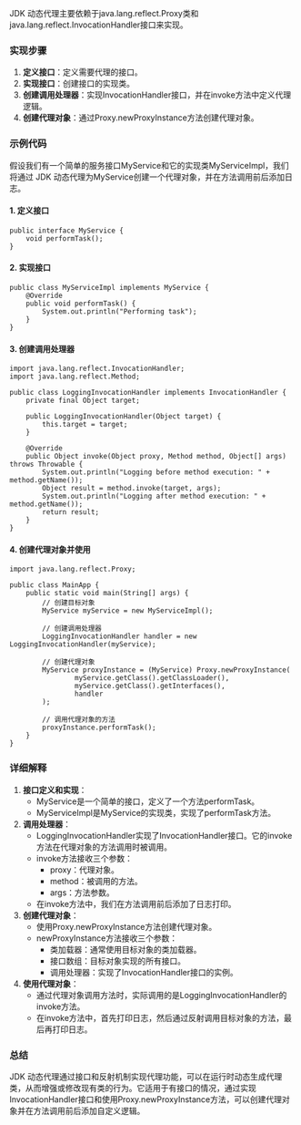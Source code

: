 JDK 动态代理主要依赖于java.lang.reflect.Proxy类和java.lang.reflect.InvocationHandler接口来实现。
### 实现步骤

1. **定义接口**：定义需要代理的接口。
2. **实现接口**：创建接口的实现类。
3. **创建调用处理器**：实现InvocationHandler接口，并在invoke方法中定义代理逻辑。
4. **创建代理对象**：通过Proxy.newProxyInstance方法创建代理对象。
### 示例代码
假设我们有一个简单的服务接口MyService和它的实现类MyServiceImpl，我们将通过 JDK 动态代理为MyService创建一个代理对象，并在方法调用前后添加日志。
#### 1. 定义接口
```
public interface MyService {
    void performTask();
}
```
#### 2. 实现接口
```
public class MyServiceImpl implements MyService {
    @Override
    public void performTask() {
        System.out.println("Performing task");
    }
}
```
#### 3. 创建调用处理器
```
import java.lang.reflect.InvocationHandler;
import java.lang.reflect.Method;

public class LoggingInvocationHandler implements InvocationHandler {
    private final Object target;

    public LoggingInvocationHandler(Object target) {
        this.target = target;
    }

    @Override
    public Object invoke(Object proxy, Method method, Object[] args) throws Throwable {
        System.out.println("Logging before method execution: " + method.getName());
        Object result = method.invoke(target, args);
        System.out.println("Logging after method execution: " + method.getName());
        return result;
    }
}
```
#### 4. 创建代理对象并使用
```
import java.lang.reflect.Proxy;

public class MainApp {
    public static void main(String[] args) {
        // 创建目标对象
        MyService myService = new MyServiceImpl();

        // 创建调用处理器
        LoggingInvocationHandler handler = new LoggingInvocationHandler(myService);

        // 创建代理对象
        MyService proxyInstance = (MyService) Proxy.newProxyInstance(
                myService.getClass().getClassLoader(),
                myService.getClass().getInterfaces(),
                handler
        );

        // 调用代理对象的方法
        proxyInstance.performTask();
    }
}
```
### 详细解释

1. **接口定义和实现**：
   - MyService是一个简单的接口，定义了一个方法performTask。
   - MyServiceImpl是MyService的实现类，实现了performTask方法。
2. **调用处理器**：
   - LoggingInvocationHandler实现了InvocationHandler接口。它的invoke方法在代理对象的方法调用时被调用。
   - invoke方法接收三个参数：
      - proxy：代理对象。
      - method：被调用的方法。
      - args：方法参数。
   - 在invoke方法中，我们在方法调用前后添加了日志打印。
3. **创建代理对象**：
   - 使用Proxy.newProxyInstance方法创建代理对象。
   - newProxyInstance方法接收三个参数：
      - 类加载器：通常使用目标对象的类加载器。
      - 接口数组：目标对象实现的所有接口。
      - 调用处理器：实现了InvocationHandler接口的实例。
4. **使用代理对象**：
   - 通过代理对象调用方法时，实际调用的是LoggingInvocationHandler的invoke方法。
   - 在invoke方法中，首先打印日志，然后通过反射调用目标对象的方法，最后再打印日志。
### 总结
JDK 动态代理通过接口和反射机制实现代理功能，可以在运行时动态生成代理类，从而增强或修改现有类的行为。它适用于有接口的情况，通过实现InvocationHandler接口和使用Proxy.newProxyInstance方法，可以创建代理对象并在方法调用前后添加自定义逻辑。
